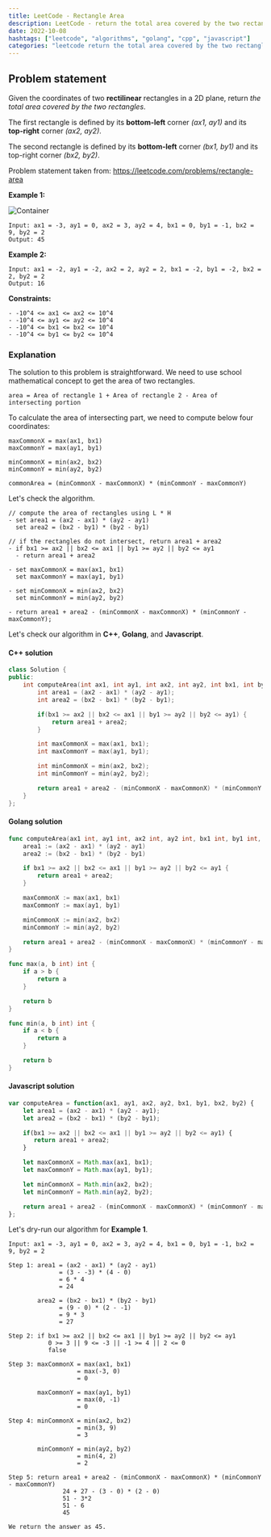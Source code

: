 ```yaml
---
title: LeetCode - Rectangle Area
description: LeetCode - return the total area covered by the two rectangles in C++, Golang, and Javascript.
date: 2022-10-08
hashtags: ["leetcode", "algorithms", "golang", "cpp", "javascript"]
categories: "leetcode return the total area covered by the two rectangles, c++, golang, javascript"
---
```


## Problem statement

Given the coordinates of two **rectilinear** rectangles in a 2D plane, return *the total area covered by the two rectangles*.

The first rectangle is defined by its **bottom-left** corner *(ax1, ay1)* and its **top-right** corner *(ax2, ay2)*.

The second rectangle is defined by its **bottom-left** corner *(bx1, by1)* and its top-right corner *(bx2, by2)*.

Problem statement taken from: <a href='https://leetcode.com/problems/rectangle-area' target='_blank'>https://leetcode.com/problems/rectangle-area</a>

**Example 1:**

![Container](./../rectangle-plane.png)

```
Input: ax1 = -3, ay1 = 0, ax2 = 3, ay2 = 4, bx1 = 0, by1 = -1, bx2 = 9, by2 = 2
Output: 45
```

**Example 2:**

```
Input: ax1 = -2, ay1 = -2, ax2 = 2, ay2 = 2, bx1 = -2, by1 = -2, bx2 = 2, by2 = 2
Output: 16
```

**Constraints:**

```
- -10^4 <= ax1 <= ax2 <= 10^4
- -10^4 <= ay1 <= ay2 <= 10^4
- -10^4 <= bx1 <= bx2 <= 10^4
- -10^4 <= by1 <= by2 <= 10^4
```

### Explanation

The solution to this problem is straightforward. We need to use school mathematical concept
to get the area of two rectangles.

```
area = Area of rectangle 1 + Area of rectangle 2 - Area of intersecting portion
```

To calculate the area of intersecting part, we need to compute below four coordinates:

```
maxCommonX = max(ax1, bx1)
maxCommonY = max(ay1, by1)

minCommonX = min(ax2, bx2)
minCommonY = min(ay2, by2)

commonArea = (minCommonX - maxCommonX) * (minCommonY - maxCommonY)
```


Let's check the algorithm.

```
// compute the area of rectangles using L * H
- set area1 = (ax2 - ax1) * (ay2 - ay1)
  set area2 = (bx2 - by1) * (by2 - by1)

// if the rectangles do not intersect, return area1 + area2
- if bx1 >= ax2 || bx2 <= ax1 || by1 >= ay2 || by2 <= ay1
  - return area1 + area2

- set maxCommonX = max(ax1, bx1)
  set maxCommonY = max(ay1, by1)

- set minCommonX = min(ax2, bx2)
  set minCommonY = min(ay2, by2)

- return area1 + area2 - (minCommonX - maxCommonX) * (minCommonY - maxCommonY);
```

Let's check our algorithm in **C++**, **Golang**, and **Javascript**.

#### C++ solution

```cpp
class Solution {
public:
    int computeArea(int ax1, int ay1, int ax2, int ay2, int bx1, int by1, int bx2, int by2) {
        int area1 = (ax2 - ax1) * (ay2 - ay1);
        int area2 = (bx2 - bx1) * (by2 - by1);

        if(bx1 >= ax2 || bx2 <= ax1 || by1 >= ay2 || by2 <= ay1) {
            return area1 + area2;
        }

        int maxCommonX = max(ax1, bx1);
        int maxCommonY = max(ay1, by1);

        int minCommonX = min(ax2, bx2);
        int minCommonY = min(ay2, by2);

        return area1 + area2 - (minCommonX - maxCommonX) * (minCommonY - maxCommonY);
    }
};
```

#### Golang solution

```go
func computeArea(ax1 int, ay1 int, ax2 int, ay2 int, bx1 int, by1 int, bx2 int, by2 int) int {
    area1 := (ax2 - ax1) * (ay2 - ay1)
    area2 := (bx2 - bx1) * (by2 - by1)

    if bx1 >= ax2 || bx2 <= ax1 || by1 >= ay2 || by2 <= ay1 {
        return area1 + area2;
    }

    maxCommonX := max(ax1, bx1)
    maxCommonY := max(ay1, by1)

    minCommonX := min(ax2, bx2)
    minCommonY := min(ay2, by2)

    return area1 + area2 - (minCommonX - maxCommonX) * (minCommonY - maxCommonY)
}

func max(a, b int) int {
    if a > b {
        return a
    }

    return b
}

func min(a, b int) int {
    if a < b {
        return a
    }

    return b
}
```

#### Javascript solution

```javascript
var computeArea = function(ax1, ay1, ax2, ay2, bx1, by1, bx2, by2) {
    let area1 = (ax2 - ax1) * (ay2 - ay1);
    let area2 = (bx2 - bx1) * (by2 - by1);

    if(bx1 >= ax2 || bx2 <= ax1 || by1 >= ay2 || by2 <= ay1) {
       return area1 + area2;
    }

    let maxCommonX = Math.max(ax1, bx1);
    let maxCommonY = Math.max(ay1, by1);

    let minCommonX = Math.min(ax2, bx2);
    let minCommonY = Math.min(ay2, by2);

    return area1 + area2 - (minCommonX - maxCommonX) * (minCommonY - maxCommonY) ;
};
```

Let's dry-run our algorithm for **Example 1**.

```
Input: ax1 = -3, ay1 = 0, ax2 = 3, ay2 = 4, bx1 = 0, by1 = -1, bx2 = 9, by2 = 2

Step 1: area1 = (ax2 - ax1) * (ay2 - ay1)
              = (3 - -3) * (4 - 0)
              = 6 * 4
              = 24

        area2 = (bx2 - bx1) * (by2 - by1)
              = (9 - 0) * (2 - -1)
              = 9 * 3
              = 27

Step 2: if bx1 >= ax2 || bx2 <= ax1 || by1 >= ay2 || by2 <= ay1
           0 >= 3 || 9 <= -3 || -1 >= 4 || 2 <= 0
           false

Step 3: maxCommonX = max(ax1, bx1)
                   = max(-3, 0)
                   = 0

        maxCommonY = max(ay1, by1)
                   = max(0, -1)
                   = 0

Step 4: minCommonX = min(ax2, bx2)
                   = min(3, 9)
                   = 3

        minCommonY = min(ay2, by2)
                   = min(4, 2)
                   = 2

Step 5: return area1 + area2 - (minCommonX - maxCommonX) * (minCommonY - maxCommonY)
               24 + 27 - (3 - 0) * (2 - 0)
               51 - 3*2
               51 - 6
               45

We return the answer as 45.
```
